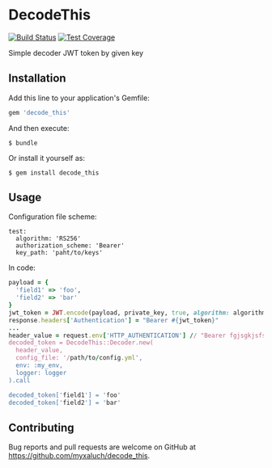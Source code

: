 # DecodeThis

[![Build Status](https://travis-ci.org/myxaluch/decode_this.svg?branch=master)](https://travis-ci.org/myxaluch/decode_this)
[![Test Coverage](https://api.codeclimate.com/v1/badges/182d13aea55106ba87a4/test_coverage)](https://codeclimate.com/github/myxaluch/decode_this)

Simple decoder JWT token by given key

## Installation

Add this line to your application's Gemfile:

```ruby
gem 'decode_this'
```

And then execute:

    $ bundle

Or install it yourself as:

    $ gem install decode_this

## Usage

Configuration file scheme:
```
test:
  algorithm: 'RS256'
  authorization_scheme: 'Bearer'
  key_path: 'paht/to/keys'
```
In code:
```ruby
payload = {
  'field1' => 'foo',
  'field2' => 'bar'
}
jwt_token = JWT.encode(payload, private_key, true, algorithm: algorithm)
response.headers['Authentication'] = "Bearer #{jwt_token}"
...
header_value = request.env['HTTP_AUTHENTICATION'] // "Bearer fgjsgkjsfslfjg.."
decoded_token = DecodeThis::Decoder.new(
  header_value,
  config_file: '/path/to/config.yml',
  env: :my_env,
  logger: logger
).call

decoded_token['field1'] = 'foo'
decoded_token['field2'] = 'bar'
```

## Contributing

Bug reports and pull requests are welcome on GitHub at https://github.com/myxaluch/decode_this.

